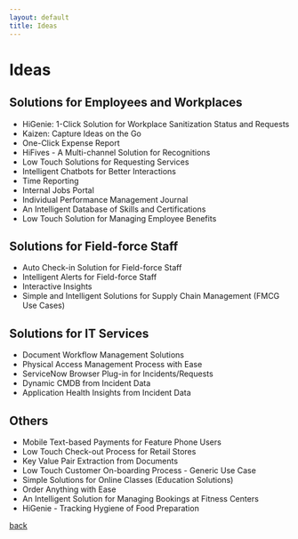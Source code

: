 ```yaml
---
layout: default
title: Ideas
---
```


# Ideas

## Solutions for Employees and Workplaces
- HiGenie: 1-Click Solution for Workplace Sanitization Status and Requests
- Kaizen: Capture Ideas on the Go
- One-Click Expense Report
- HiFives - A Multi-channel Solution for Recognitions
- Low Touch Solutions for Requesting Services
- Intelligent Chatbots for Better Interactions
- Time Reporting
- Internal Jobs Portal
- Individual Performance Management Journal
- An Intelligent Database of Skills and Certifications
- Low Touch Solution for Managing Employee Benefits

## Solutions for Field-force Staff
- Auto Check-in Solution for Field-force Staff
- Intelligent Alerts for Field-force Staff
- Interactive Insights
- Simple and Intelligent Solutions for Supply Chain Management (FMCG Use Cases)

## Solutions for IT Services
- Document Workflow Management Solutions
- Physical Access Management Process with Ease
- ServiceNow Browser Plug-in for Incidents/Requests
- Dynamic CMDB from Incident Data
- Application Health Insights from Incident Data

## Others
- Mobile Text-based Payments for Feature Phone Users
- Low Touch Check-out Process for Retail Stores
- Key Value Pair Extraction from Documents
- Low Touch Customer On-boarding Process - Generic Use Case
- Simple Solutions for Online Classes (Education Solutions)
- Order Anything with Ease
- An Intelligent Solution for Managing Bookings at Fitness Centers
- HiGenie - Tracking Hygiene of Food Preparation

[back](./)
